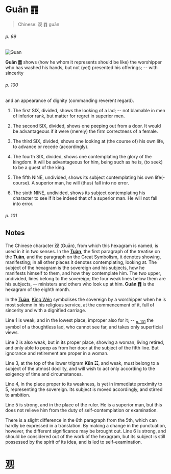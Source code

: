 # Guān ䷓

> Chinese: 观 ䷓ guān

###### p. 99

![Guan](https://88o.io/wp-content/uploads/2018/09/20-e8a782guan.jpg)

**Guān ䷓** shows (how he whom it represents should be like) the worshipper who has washed his hands,
but not (yet) presented his offerings; -- with sincerity

###### p. 100

and an appearance of dignity (commanding reverent regard).

1. The first SIX, divided, shows the looking of a lad; -- not blamable in men of inferior rank, but matter for regret in superior men.

2. The second SIX, divided, shows one peeping out from a door. It would be advantageous if it were (merely) the firm correctness of a female.

3. The third SIX, divided, shows one looking at (the course of) his own life, to advance or recede (accordingly).

4. The fourth SIX, divided, shows one contemplating the glory of the kingdom. It will be advantageous for him, being such as he is, (to seek) to be a guest of the king.

5. The fifth NINE, undivided, shows its subject contemplating his own life(-course). A superior man, he will (thus) fall into no error.

6. The sixth NINE, undivided, shows its subject contemplating his character to see if it be indeed that of a superior man. He will not fall into error.

###### p. 101

## Notes

The Chinese character 观 (Guān), from which this hexagram is named, is used in it in two senses. In the [**Tuàn**](https://en.wikipedia.org/wiki/Ten_Wings), the first paragraph of the treatise on the [**Tuàn**](https://en.wikipedia.org/wiki/Ten_Wings), and the paragraph on the Great Symbolism, it denotes showing, manifesting; in all other places it denotes contemplating, looking at. The subject of the hexagram is the sovereign and his subjects, how he manifests himself to them, and how they contemplate him. The two upper, undivided, lines belong to the sovereign; the four weak lines below them are his subjects, -- ministers and others who look up at him. **Guān ䷓** is the hexagram of the eighth month.

In the [**Tuàn**](https://en.wikipedia.org/wiki/Ten_Wings), [King Wén](https://en.wikipedia.org/wiki/King_Wen_of_Zhou) symbolises the sovereign by a worshipper when he is most solemn in his religious service, at the commencement of it, full of sincerity and with a dignified carriage.

Line 1 is weak, and in the lowest place, improper also for it; -- <sub>[p. 101](#p-101)</sub> the symbol of a thoughtless lad, who cannot see far, and takes only superficial views.

Line 2 is also weak, but in its proper place, showing a woman, living retired, and only able to peep as from her door at the subject of the fifth line. But ignorance and retirement are proper in a woman.

Line 3, at the top of the lower trigram **Kūn ☷**, and weak, must belong to a subject of the utmost docility, and will wish to act only according to the exigency of time and circumstances.

Line 4, in the place proper to its weakness, is yet in immediate proximity to 5, representing the sovereign. Its subject is moved accordingly, and stirred to ambition.

Line 5 is strong, and in the place of the ruler. He is a superior man, but this does not relieve him from the duty of self-contemplation or examination.

There is a slight difference in the 6th paragraph from the 5th, which can hardly be expressed in a translation. By making a change in the punctuation, however, the different significance may be brought out. Line 6 is strong, and should be considered out of the work of the hexagram, but its subject is still possessed by the spirit of its idea, and is led to self-examination.

# [观](e8a782guan_cn.md)
